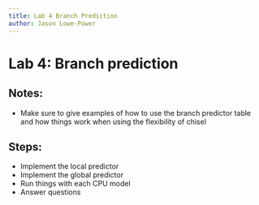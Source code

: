 ```yaml
---
title: Lab 4 Branch Prediction
author: Jason Lowe-Power
---
```


# Lab 4: Branch prediction

## Notes:
- Make sure to give examples of how to use the branch predictor table and how things work when using the flexibility of chisel


## Steps:
- Implement the local predictor
- Implement the global predictor
- Run things with each CPU model
- Answer questions

